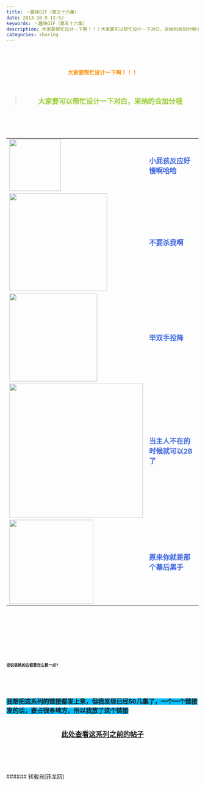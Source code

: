 ```yaml
---
title: 丶趣味GIF（第五十六集）
date: 2013-10-9 12:52
keywords: 丶趣味GIF（第五十六集）
description: 大家要帮忙设计一下啊！！！大家要可以帮忙设计一下对白，采纳的会加分哦小屁孩反应好慢啊哈哈不要杀我啊举双手投降当主人不在的时候就可以2B了原来你就是那个幕后黑手话说表格的边框要怎么粗一点?我想把这系列的链接都发上来，但我发现已经50几集了，一个一个链接发的话，要占很多地方，所以我放了这个链接此处查看这系列之前的帖子
categories: sharing
---
```

<td class="t_f" id="postmessage_61343">

<br/>
<br/>
<div align="center"><strong><font color="#ff8c00"><br/>
</font></strong></div><div align="center"><strong><font color="#ff8c00">大家要帮忙设计一下啊！！！</font></strong></div><br/>
<strong><font size="4"><br/>
</font></strong><div align="center"><div class="quote"><blockquote><strong><font size="4"><font color="#9acd32">大家要可以帮忙设计一下对白，采纳的会加分哦</font></font></strong><img alt="" border="0" onclick="" onmouseover="" smilieid="98" src="static/image/smiley/qiubilong/14.gif"/></blockquote></div><br/>
<strong><font size="4"><br/>
</font></strong><br/>
<table cellspacing="0" class="t_table"><tr><td>

<img aid="24434" class="zoom" data-cf-modified-8d12c245a7c15de1b4ebc8ea-="" file="data/attachment/forum/201310/09/124243nbm33mdbg1313l92.gif" id="aimg_24434" inpost="1" onclick="" onmouseover="" src="http://www.flw.ph/data/attachment/forum/201310/09/124243nbm33mdbg1313l92.gif" width="135" zoomfile="data/attachment/forum/201310/09/124243nbm33mdbg1313l92.gif"/>


</td><td><font size="4"><font color="#4169e1"><strong>小屁孩反应好慢啊哈哈</strong></font></font><img alt="" border="0" onclick="" onmouseover="" smilieid="257" src="static/image/smiley/Xiongmao/12.gif"/></td></tr><tr><td>

<img aid="24433" class="zoom" data-cf-modified-8d12c245a7c15de1b4ebc8ea-="" file="data/attachment/forum/201310/09/124232a0r0q6p0fetoopob.gif" id="aimg_24433" inpost="1" onclick="" onmouseover="" src="http://www.flw.ph/data/attachment/forum/201310/09/124232a0r0q6p0fetoopob.gif" width="256" zoomfile="data/attachment/forum/201310/09/124232a0r0q6p0fetoopob.gif"/>


</td><td><font size="4"><font color="#4169e1"><strong>不要杀我啊</strong></font></font><img alt="" border="0" onclick="" onmouseover="" smilieid="249" src="static/image/smiley/Xiongmao/24.gif"/></td></tr><tr><td>

<img aid="24435" class="zoom" data-cf-modified-8d12c245a7c15de1b4ebc8ea-="" file="data/attachment/forum/201310/09/124302ixp4kr4nrv4aeup1.gif" id="aimg_24435" inpost="1" onclick="" onmouseover="" src="http://www.flw.ph/data/attachment/forum/201310/09/124302ixp4kr4nrv4aeup1.gif" width="230" zoomfile="data/attachment/forum/201310/09/124302ixp4kr4nrv4aeup1.gif"/>


</td><td><font size="4"><font color="#4169e1"><strong>举双手投降</strong></font></font><img alt="" border="0" onclick="" onmouseover="" smilieid="249" src="static/image/smiley/Xiongmao/24.gif"/></td></tr><tr><td>

<img aid="24436" class="zoom" data-cf-modified-8d12c245a7c15de1b4ebc8ea-="" file="data/attachment/forum/201310/09/124323j0p0kaww2dce09k0.gif" id="aimg_24436" inpost="1" onclick="" onmouseover="" src="http://www.flw.ph/data/attachment/forum/201310/09/124323j0p0kaww2dce09k0.gif" width="350" zoomfile="data/attachment/forum/201310/09/124323j0p0kaww2dce09k0.gif"/>


</td><td><font size="4"><font color="#4169e1"><strong>当主人不在的时候就可以2B了</strong></font></font><img alt="" border="0" onclick="" onmouseover="" smilieid="249" src="static/image/smiley/Xiongmao/24.gif"/></td></tr><tr><td>

<img aid="24437" class="zoom" data-cf-modified-8d12c245a7c15de1b4ebc8ea-="" file="data/attachment/forum/201310/09/124432xvvleqvg928f55u3.gif" id="aimg_24437" inpost="1" onclick="" onmouseover="" src="http://www.flw.ph/data/attachment/forum/201310/09/124432xvvleqvg928f55u3.gif" width="220" zoomfile="data/attachment/forum/201310/09/124432xvvleqvg928f55u3.gif"/>


</td><td><font size="4"><font color="#4169e1"><strong>原来你就是那个幕后黑手</strong></font></font><img alt="" border="0" onclick="" onmouseover="" smilieid="99" src="static/image/smiley/qiubilong/9.gif"/></td></tr></table></div><strong><font size="4"><strong><font size="4"><br/>
</font></strong></font><br/>
<br/>
<div align="center"><font size="4"><img alt="" border="0" onclick="" onmouseover="" smilieid="249" src="static/image/smiley/Xiongmao/24.gif"/></font></div><font size="4"><strong><font size="4"><br/>
</font></strong></font><br/>
<font size="4"><strong><font size="4"><br/>
</font></strong></font><br/>
<font size="1">话说表格的边框要怎么粗一点?</font></strong><img alt="" border="0" onclick="" onmouseover="" smilieid="249" src="static/image/smiley/Xiongmao/24.gif"/><strong><font size="1"><br/>
</font></strong><br/>
<strong><font size="1"><br/>
</font></strong><br/>
<strong><font size="1"><br/>
</font></strong><br/>
<strong><font style="background-color:rgb(0, 191, 255)"><font size="3">我想把这系列的链接都发上来，但我发现已经50几集了，一个一个链接发的话，要占很多地方，所以我放了这个链接</font></font></strong><strong><font style="background-color:rgb(0, 191, 255)"><font size="3"><br/>
</font></font></strong><br/>
<strong><font style="background-color:rgb(0, 191, 255)"><font size="3"><br/>
<div align="center"><img alt="" border="0" onclick="" onmouseover="" smilieid="249" src="static/image/smiley/Xiongmao/24.gif"/><font size="4"><font color="#ff0000"><strong><a href="http://www.flw.ph/home.php?mod=space&amp;uid=41&amp;do=thread&amp;view=me&amp;from=space" target="_blank">此处查看这系列之前的帖子</a></strong></font></font><img alt="" border="0" onclick="" onmouseover="" smilieid="249" src="static/image/smiley/Xiongmao/24.gif"/></div><br/>
</font></font></strong><br/>
<br/>
<br/>
<br/>
</td>
###### 转载自[菲龙网]